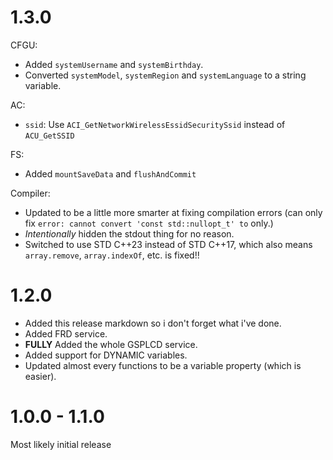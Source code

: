 # 1.3.0

CFGU:
- Added `systemUsername` and `systemBirthday`.
- Converted `systemModel`, `systemRegion` and `systemLanguage` to a string variable.

AC:
- `ssid`: Use `ACI_GetNetworkWirelessEssidSecuritySsid` instead of `ACU_GetSSID`

FS:
- Added `mountSaveData` and `flushAndCommit`

Compiler:
- Updated to be a little more smarter at fixing compilation errors (can only fix `error: cannot convert 'const std::nullopt_t' to` only.)
- *Intentionally* hidden the stdout thing for no reason.
- Switched to use STD C++23 instead of STD C++17, which also means `array.remove`, `array.indexOf`, etc. is fixed!!

# 1.2.0

- Added this release markdown so i don't forget what i've done.
- Added FRD service.
- **FULLY** Added the whole GSPLCD service.
- Added support for DYNAMIC variables.
- Updated almost every functions to be a variable property (which is easier).

# 1.0.0 - 1.1.0

Most likely initial release